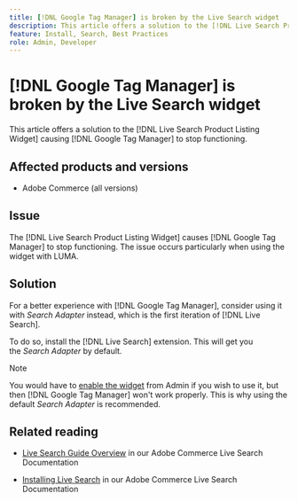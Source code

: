 ```yaml
---
title: [!DNL Google Tag Manager] is broken by the Live Search widget
description: This article offers a solution to the [!DNL Live Search Product Listing Widget] causing [!DNL Google Tag Manager] to stop functioning.
feature: Install, Search, Best Practices
role: Admin, Developer
---
```

# [!DNL Google Tag Manager] is broken by the Live Search widget

This article offers a solution to the [!DNL Live Search Product Listing Widget] causing [!DNL Google Tag Manager] to stop functioning.

## Affected products and versions

* Adobe Commerce (all versions)

## Issue

The [!DNL Live Search Product Listing Widget] causes [!DNL Google Tag Manager] to stop functioning. The issue occurs particularly when using the widget with LUMA. 

## Solution

For a better experience with [!DNL Google Tag Manager], consider using it with *Search Adapter* instead, which is the first iteration of [!DNL Live Search]. 

To do so, install the [!DNL Live Search] extension. This will get you the *Search Adapter* by default.

>[!NOTE]
>
>You would have to [enable the widget](https://experienceleague.adobe.com/docs/commerce-merchant-services/live-search/live-search-storefront/plp-styling.html) from Admin if you wish to use it, but then [!DNL Google Tag Manager] won't work properly. This is why using the default *Search Adapter* is recommended.

## Related reading

* [Live Search Guide Overview](https://experienceleague.adobe.com/docs/commerce-merchant-services/live-search/guide-overview.html) in our Adobe Commerce Live Search Documentation

* [Installing Live Search](https://experienceleague.adobe.com/docs/commerce-merchant-services/live-search/onboard/install.html) in our Adobe Commerce Live Search Documentation
